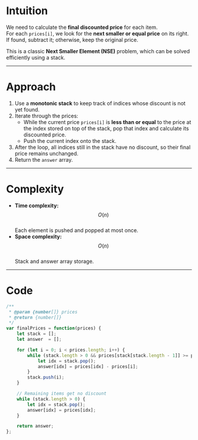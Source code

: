 # Intuition
We need to calculate the **final discounted price** for each item.  
For each `prices[i]`, we look for the **next smaller or equal price** on its right. If found, subtract it; otherwise, keep the original price.  

This is a classic **Next Smaller Element (NSE)** problem, which can be solved efficiently using a stack.

---

# Approach
1. Use a **monotonic stack** to keep track of indices whose discount is not yet found.  
2. Iterate through the prices:  
   - While the current price `prices[i]` is **less than or equal** to the price at the index stored on top of the stack, pop that index and calculate its discounted price.  
   - Push the current index onto the stack.  
3. After the loop, all indices still in the stack have no discount, so their final price remains unchanged.  
4. Return the `answer` array.

---

# Complexity
- **Time complexity:** $$O(n)$$  
  Each element is pushed and popped at most once.  
- **Space complexity:** $$O(n)$$  
  Stack and answer array storage.

---

# Code
```javascript []
/**
 * @param {number[]} prices
 * @return {number[]}
 */
var finalPrices = function(prices) {
    let stack = [];
    let answer  = [];

    for (let i = 0; i < prices.length; i++) {
        while (stack.length > 0 && prices[stack[stack.length - 1]] >= prices[i]) {
            let idx = stack.pop();
            answer[idx] = prices[idx] - prices[i];
        }
        stack.push(i);
    }

    // Remaining items get no discount
    while (stack.length > 0) {
        let idx = stack.pop();
        answer[idx] = prices[idx];
    }

    return answer;
};
